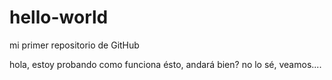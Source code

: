 # hello-world
mi primer repositorio de GitHub

hola, estoy probando como funciona ésto, andará bien?
no lo sé, veamos....
